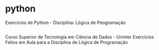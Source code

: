 # python
Exercícios de Python - Disciplina: Lógica de Peogramação
##
Curso Superior de Tecnologia em Ciência de Dados - Uninter
Exercícios Feitos em Aula para a Disciplina de Lógica de Programação
